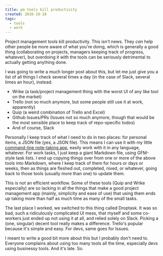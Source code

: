 ```yaml
---
title: pm tools kill productivity
created: 2016-10-18
tags:
  - tools
  - work
---
```


Project management tools kill productivity. This isn't news. They _can_ help
other people be more aware of what you're doing, which is generally a good thing
(collaborating on projects, managers keeping track of progress, whatever), but
overdoing it with the tools can be seriously detrimental to actually getting
anything done.

I was going to write a much longer post about this, but let me just give you a
list of all things I check several times a day (in the case of Slack, several
times an hour), instead.

* Wrike (a task/project management thing with the worst UI of any like tool on
  the market)
* Trello (not so much anymore, but some people still use it at work, apparently)
* Quip (a weird combination of Trello and Excel)
* Github Issues/PRs (Issues not so much anymore, though that would be the most
  sensible place to keep track of repo-specific todos)
* And of course, Slack

Personally I keep track of what I need to do in two places: for personal items,
a JSON file (yes, a JSON file). This means I can use it with my little
[command-line note-taking app](http://npmjs.com/package/lilnote), easily work
with it in any language, whatever. For work tasks, I just keep a giant Markdown
file, using GFM-style task lists. I end up copying things over from one or more
of the above tools into Markdown, where I keep track of them for hours or days
or weeks, then as things are fleshed out, completed, nixed, or whatever, going
back to those tools (usually more than one) to update them.

This is not an efficient workflow. Some of these tools (Quip and Wrike
especially) are so lacking in all the things that make a good project management
app (mainly, simplicity and ease of use) that using them ends up taking more
than half as much time as many of the small tasks.

The last place I worked, we switched to this thing called Droptask. It was so
bad, such a ridiculously complicated UI mess, that myself and some co-workers
just ended up not using it at all, and relied solely on Slack. Picking a (one,
singular) decent tool really makes a difference. Trello's popular because it's
simple and easy. For devs, same goes for Issues.

I meant to write a good bit more about this but I probably don't need to.
Everyone complains about using too many tools all the time, especially devs
using businessy tools. And it's late. So.
